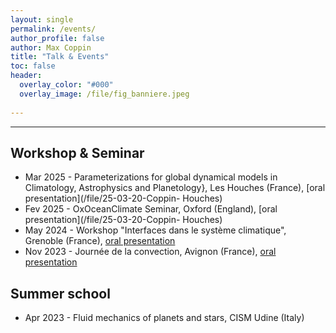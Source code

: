 ```yaml
---
layout: single 
permalink: /events/
author_profile: false
author: Max Coppin
title: "Talk & Events"
toc: false
header:
  overlay_color: "#000"
  overlay_image: /file/fig_banniere.jpeg
  
---
```

---
## Workshop & Seminar 
- Mar 2025 - Parameterizations for global dynamical models in Climatology, Astrophysics and Planetology}, Les Houches (France), [oral presentation](/file/25-03-20-Coppin- Houches)
- Fev 2025 - OxOceanClimate Seminar, Oxford (England), [oral presentation](/file/25-03-20-Coppin- Houches)
- May 2024 - Workshop "Interfaces dans le système climatique", Grenoble (France), [oral presentation](/file/GDR_climat_2024.pdf)
- Nov 2023 - Journée de la convection, Avignon (France), [oral presentation](/file/Journee_convection_Observation_convection_Plateform_Coriolis.pdf)


## Summer school

- Apr 2023 - Fluid mechanics of planets and stars, CISM Udine (Italy) 
